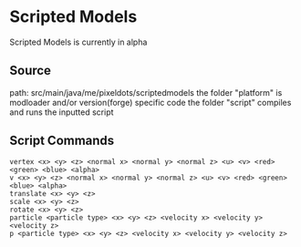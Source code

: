 # Scripted Models

Scripted Models is currently in alpha  

## Source

path: src/main/java/me/pixeldots/scriptedmodels
the folder "platform" is modloader and/or version(forge) specific code
the folder "script" compiles and runs the inputted script

## Script Commands

```
vertex <x> <y> <z> <normal x> <normal y> <normal z> <u> <v> <red> <green> <blue> <alpha>
v <x> <y> <z> <normal x> <normal y> <normal z> <u> <v> <red> <green> <blue> <alpha>
translate <x> <y> <z>
scale <x> <y> <z>
rotate <x> <y> <z>
particle <particle type> <x> <y> <z> <velocity x> <velocity y> <velocity z>
p <particle type> <x> <y> <z> <velocity x> <velocity y> <velocity z>
```